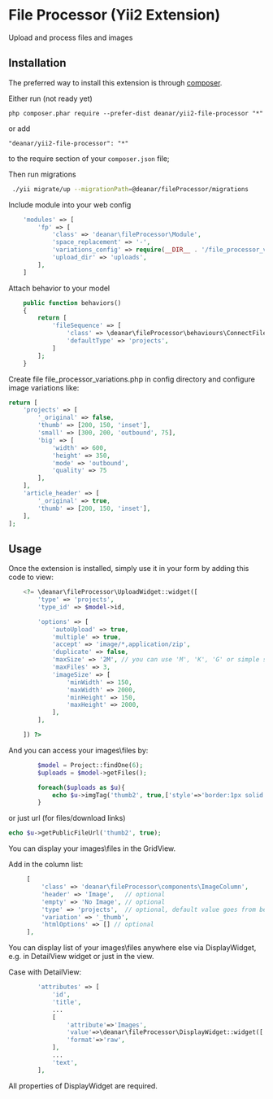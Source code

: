 File Processor (Yii2 Extension)
==============
Upload and process files and images

Installation
------------

The preferred way to install this extension is through [composer](http://getcomposer.org/download/).

Either run (not ready yet)

```
php composer.phar require --prefer-dist deanar/yii2-file-processor "*"
```

or add

```
"deanar/yii2-file-processor": "*"
```

to the require section of your `composer.json` file;


Then run migrations

```bash
 ./yii migrate/up --migrationPath=@deanar/fileProcessor/migrations
```

Include module into your web config

```php
    'modules' => [
        'fp' => [
            'class' => 'deanar\fileProcessor\Module',
            'space_replacement' => '-',
            'variations_config' => require(__DIR__ . '/file_processor_variations.php'),
            'upload_dir' => 'uploads',
        ],
    ]
```

Attach behavior to your model

```php
    public function behaviors()
    {
        return [
            'fileSequence' => [
                'class' => \deanar\fileProcessor\behaviours\ConnectFileSequence::className(),
                'defaultType' => 'projects',
            ]
        ];
    }
```

Create file file_processor_variations.php in config directory and configure image variations like:

```php
return [
    'projects' => [
        '_original' => false,
        'thumb' => [200, 150, 'inset'],
        'small' => [300, 200, 'outbound', 75],
        'big' => [
            'width' => 600,
            'height' => 350,
            'mode' => 'outbound',
            'quality' => 75
        ],
    ],
    'article_header' => [
        '_original' => true,
        'thumb' => [200, 150, 'inset'],
    ],
];
```

Usage
-----

Once the extension is installed, simply use it in your form by adding this code to view:

```php
    <?= \deanar\fileProcessor\UploadWidget::widget([
        'type' => 'projects',
        'type_id' => $model->id,

        'options' => [
            'autoUpload' => true,
            'multiple' => true,
            'accept' => 'image/*,application/zip',
            'duplicate' => false,
            'maxSize' => '2M', // you can use 'M', 'K', 'G' or simple size in bytes
            'maxFiles' => 3,
            'imageSize' => [
                'minWidth' => 150,
                'maxWidth' => 2000,
                'minHeight' => 150,
                'maxHeight' => 2000,
            ],
        ],

    ]) ?>
```

And you can access your images\files by:

```php
        $model = Project::findOne(6);
        $uploads = $model->getFiles();

        foreach($uploads as $u){
            echo $u->imgTag('thumb2', true,['style'=>'border:1px solid red;']);
        }
```
or just url (for files/download links)

```php
echo $u->getPublicFileUrl('thumb2', true);
```


You can display your images\files in the GridView.

Add in the column list:

```php
     [
         'class' => 'deanar\fileProcessor\components\ImageColumn',
         'header' => 'Image',   // optional
         'empty' => 'No Image', // optional
         'type' => 'projects',  // optional, default value goes from behavior options
         'variation' => '_thumb',
         'htmlOptions' => [] // optional
     ],

```

You can display list of your images\files anywhere else via DisplayWidget, e.g. in DetailView widget or just in the view.

Case with DetailView:

```php
        'attributes' => [
            'id',
            'title',
            ...
            [
                'attribute'=>'Images',
                'value'=>\deanar\fileProcessor\DisplayWidget::widget(['type'=>'projects','type_id'=>$model->id,'variation'=>'_thumb']),
                'format'=>'raw',
            ],
            ...
            'text',
        ],
```

All properties of DisplayWidget are required.




